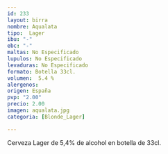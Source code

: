```yaml
---
id: 233
layout: birra
nombre: Aqualata
tipo:  Lager
ibu: "-"
ebc: "-"
maltas: No Especificado
lupulos: No Especificado
levaduras: No Especificado
formato: Botella 33cl.
volumen:  5.4 %
alergenos: 
origen: España
pvp: "2.00"
precio: 2.00
imagen: aqualata.jpg
categoria: [Blonde_Lager]

---
```

Cerveza Lager de 5,4% de alcohol en botella de 33cl.